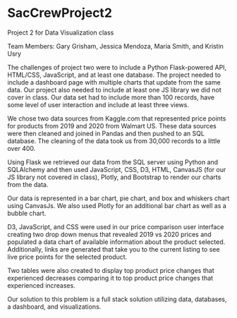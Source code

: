 # SacCrewProject2

Project 2 for Data Visualization class

Team Members: Gary Grisham, Jessica Mendoza, Maria Smith, and Kristin Usry 

The challenges of project two were to include a Python Flask-powered API, HTML/CSS, JavaScript, and at least one database.  The project needed to include a dashboard page with multiple charts that update from the same data.  Our project also needed to include at least one JS library we did not cover in class.  Our data set had to include more than 100 records, have some level of user interaction and include at least three views.  

We chose two data sources from Kaggle.com that represented price points for products from 2019 and 2020 from Walmart US.  These data sources were then cleaned and joined in Pandas and then pushed to an SQL database. The cleaning of the data took us from 30,000 records to a little over 400.    

Using Flask we retrieved our data from the SQL server using Python and SQLAlchemy and then used JavaScript, CSS, D3, HTML, CanvasJS (for our JS library not covered in class), Plotly, and Bootstrap to render our charts from the data.

Our data is represented in a bar chart, pie chart, and box and whiskers chart using CanvasJs.  We also used Plotly for an additional bar chart as well as a bubble chart.  

D3, JavaScript, and CSS were used in our price comparison user interface creating two drop down menus that revealed 2019 vs 2020 prices and populated a data chart of available information about the product selected.   Additionally, links are generated that take you to the current listing to see live price points for the selected product.  

Two tables were also created to display top product price changes that experienced decreases comparing it to top product price changes that experienced increases.  

Our solution to this problem is a full stack solution utilizing data, databases, a dashboard, and visualizations.  

